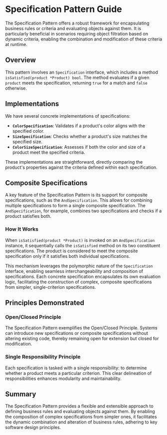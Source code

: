 # Specification Pattern Guide

The Specification Pattern offers a robust framework for encapsulating business rules or criteria and evaluating objects against them. It is particularly beneficial in scenarios requiring object filtration based on dynamic criteria, enabling the combination and modification of these criteria at runtime.

## Overview

This pattern involves an `Specification` interface, which includes a method `isSatisfied(product *Product) bool`. The method evaluates if a given `product` meets the specification, returning `true` for a match and `false` otherwise.

## Implementations

We have several concrete implementations of specifications:

- **`ColorSpecification`**: Validates if a product's color aligns with the specified color.
- **`SizeSpecification`**: Checks whether a product's size matches the specified size.
- **`ColorSizeSpecification`**: Assesses if both the color and size of a product meet the specified criteria.

These implementations are straightforward, directly comparing the product's properties against the criteria defined within each specification.

## Composite Specifications

A key feature of the Specification Pattern is its support for composite specifications, such as the `AndSpecification`. This allows for combining multiple specifications to form a single composite specification. The `AndSpecification`, for example, combines two specifications and checks if a product satisfies both.

### How It Works

When `isSatisfied(product *Product)` is invoked on an `AndSpecification` instance, it sequentially calls the `isSatisfied` method on its two constituent specifications. The product is considered to meet the composite specification only if it satisfies both individual specifications.

This mechanism leverages the polymorphic nature of the `Specification` interface, enabling seamless interchangeability and composition of specifications. Each concrete specification encapsulates its own evaluation logic, facilitating the construction of complex, composite specifications from simpler, single-criterion specifications.

## Principles Demonstrated

### Open/Closed Principle

The Specification Pattern exemplifies the Open/Closed Principle. Systems can introduce new specifications or composite specifications without altering existing code, thereby remaining open for extension but closed for modification.

### Single Responsibility Principle

Each specification is tasked with a single responsibility: to determine whether a product meets a particular criterion. This clear delineation of responsibilities enhances modularity and maintainability.

## Summary

The Specification Pattern provides a flexible and extensible approach to defining business rules and evaluating objects against them. By enabling the composition of complex specifications from simpler ones, it facilitates the dynamic combination and alteration of business rules, adhering to key software design principles.